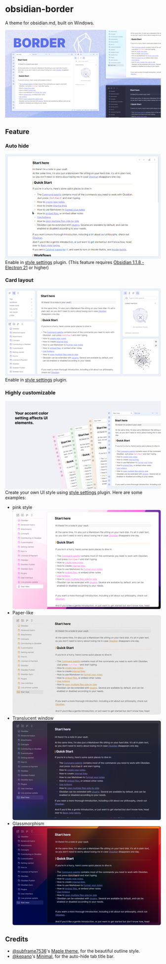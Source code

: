 # obsidian-border

A theme for obsidian.md, built on Windows.

![screenshot](cover-lg.png)

## Feature

### Auto hide

![screenshot](img/screenshot.gif)
Enable in [style settings](https://github.com/mgmeyers/obsidian-style-settings) plugin.
(This feature requires [Obsidian 1.1.8 - Electron 21](https://github.com/obsidianmd/obsidian-releases/releases/tag/v1.1.8-E21) or higher)

### Card layout

![screenshot](img/card.png)
Enable in [style settings](https://github.com/mgmeyers/obsidian-style-settings) plugin.

### Highly customizable

![screenshot](img/screenshot-1.png)
Create your own UI style using [style settings](https://github.com/mgmeyers/obsidian-style-settings) plugin. Here are some examples:

+ pink style
![screenshot](img/pink.png)
+ Paper-like
![screenshot](img/paper.png)
+ Translucent window
![screenshot](img/Translucent.png)
+ Glassmorphism
![screenshot](img/Glass.png)

## Credits

+ [@subframe7536](https://github.com/subframe7536)'s [Maple theme](https://github.com/subframe7536/obsidian-theme-maple), for the beautiful outline style.
+ [@kepano](https://github.com/kepano)'s [Minimal](https://github.com/kepano/obsidian-minimal), for the auto-hide tab title bar.
